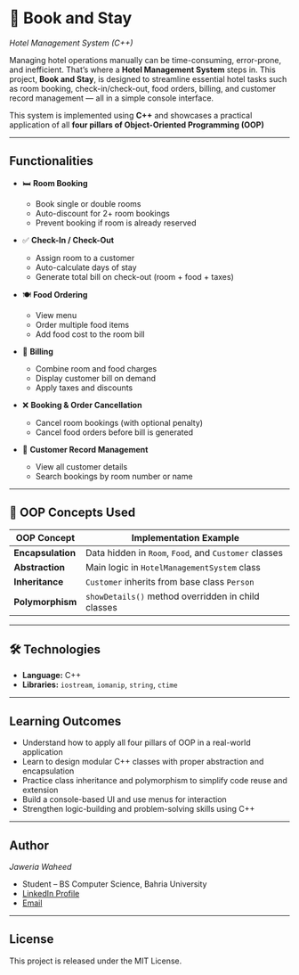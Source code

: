 # 🏨 Book and Stay
*Hotel Management System (C++)*

Managing hotel operations manually can be time-consuming, error-prone, and inefficient. That’s where a **Hotel Management System** steps in. This project, **Book and Stay**, is designed to streamline essential hotel tasks such as room booking, check-in/check-out, food orders, billing, and customer record management — all in a simple console interface.

This system is implemented using **C++** and showcases a practical application of all **four pillars of Object-Oriented Programming (OOP)**

---

## Functionalities

- 🛏️ **Room Booking**
  - Book single or double rooms
  - Auto-discount for 2+ room bookings
  - Prevent booking if room is already reserved

- ✅ **Check-In / Check-Out**
  - Assign room to a customer
  - Auto-calculate days of stay
  - Generate total bill on check-out (room + food + taxes)

- 🍽️ **Food Ordering**
  - View menu
  - Order multiple food items
  - Add food cost to the room bill

- 🧾 **Billing**
  - Combine room and food charges
  - Display customer bill on demand
  - Apply taxes and discounts

- ❌ **Booking & Order Cancellation**
  - Cancel room bookings (with optional penalty)
  - Cancel food orders before bill is generated

- 🧍 **Customer Record Management**
  - View all customer details
  - Search bookings by room number or name

---

## 🧠 OOP Concepts Used

| OOP Concept     | Implementation Example |
|----------------|------------------------|
| **Encapsulation** | Data hidden in `Room`, `Food`, and `Customer` classes |
| **Abstraction**   | Main logic in `HotelManagementSystem` class |
| **Inheritance**   | `Customer` inherits from base class `Person` |
| **Polymorphism**  | `showDetails()` method overridden in child classes |

---

## 🛠️ Technologies

- **Language:** C++  
- **Libraries:** `iostream`, `iomanip`, `string`, `ctime`

---

## Learning Outcomes

- Understand how to apply all four pillars of OOP in a real-world application
- Learn to design modular C++ classes with proper abstraction and encapsulation
- Practice class inheritance and polymorphism to simplify code reuse and extension
- Build a console-based UI and use menus for interaction
- Strengthen logic-building and problem-solving skills using C++

---

## Author

*Jaweria Waheed*

- Student – BS Computer Science, Bahria University  
- [LinkedIn Profile](https://www.linkedin.com/in/jaweriasatti)  
- [Email](mailto:jaweriasatti19@gmail.com)

---

##  License

This project is released under the MIT License.
